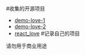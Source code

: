 
#收集的开源项目
-   <a href="./lostMemories/1/index.html">demo-love-1</a>
-   <a href="./lostMemories/2/index.html">demo-love-2</a>
-   <a href="./lostMemories/love_react/index.html">react_love</a>
#记录自己的项目

请勿用于商业用途
